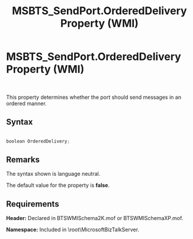 ﻿---
title: MSBTS_SendPort.OrderedDelivery Property (WMI)
TOCTitle: MSBTS_SendPort.OrderedDelivery Property (WMI)
ms:assetid: 8fa6e533-a6b6-4917-bccf-8c81610d078b
ms:mtpsurl: https://msdn.microsoft.com/library/Aa561356(v=BTS.80)
ms:contentKeyID: 51529651
ms.date: 08/30/2017
mtps_version: v=BTS.80
---

# MSBTS\_SendPort.OrderedDelivery Property (WMI)

 

This property determines whether the port should send messages in an ordered manner.

## Syntax

```C#
  
boolean OrderedDelivery;  
```

## Remarks

The syntax shown is language neutral.

The default value for the property is **false**.

## Requirements

**Header:** Declared in BTSWMISchema2K.mof or BTSWMISchemaXP.mof.

**Namespace:** Included in \\root\\MicrosoftBizTalkServer.

